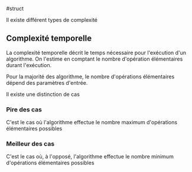 #struct 

Il existe différent types de complexité

## Complexité temporelle
La complexité temporelle décrit le temps nécessaire pour l'exécution d'un algorithme. On l'estime en comptant le nombre d'opération élémentaires durant l'exécution.

Pour la majorité des algorithme, le nombre d'opérations élémentaires dépend des paramètres d'entrée. 

Il existe une distinction de cas
### Pire des cas
C'est le cas où l'algorithme effectue le nombre maximum d'opérations élémentaires possibles

### Meilleur des cas
C'est le cas où, à l'opposé, l'algorithme effectue le nombre minimum d'opérations élémentaires possibles